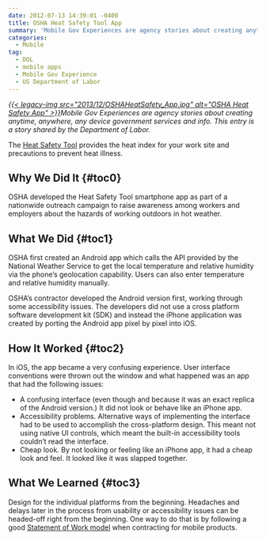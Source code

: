 ```yaml
---
date: 2012-07-13 14:39:01 -0400
title: OSHA Heat Safety Tool App
summary: 'Mobile Gov Experiences are agency stories about creating anytime, anywhere, any device government services and info. This entry is a story shared by the Department of Labor. The Heat Safety Tool provides the heat index for your work site and precautions to prevent heat illness. Why We Did It OSHA developed the'
categories:
  - Mobile
tag:
  - DOL
  - mobile apps
  - Mobile Gov Experience
  - US Department of Labor
---
```


_[{{< legacy-img src="2013/12/OSHAHeatSafety_App.jpg" alt="OSHA Heat Safety App" >}}](https://s3.amazonaws.com/sitesusa/wp-content/uploads/sites/212/2013/12/OSHAHeatSafety_App.jpg)Mobile Gov Experiences are agency stories about creating anytime, anywhere, any device government services and info._ _This entry is a story shared by the Department of Labor._

The <a href="http://www.dol.gov/dol/apps/heatindex.htm" rel="nofollow">Heat Safety Tool</a> provides the heat index for your work site and precautions to prevent heat illness.

## <a name="x-Why We Did It"></a>Why We Did It {#toc0}

OSHA developed the Heat Safety Tool smartphone app as part of a nationwide outreach campaign to raise awareness among workers and employers about the hazards of working outdoors in hot weather.

## <a name="x-What We Did"></a>What We Did {#toc1}

OSHA first created an Android app which calls the API provided by the National Weather Service to get the local temperature and relative humidity via the phone&#8217;s geolocation capability. Users can also enter temperature and relative humidity manually.

OSHA&#8217;s contractor developed the Android version first, working through some accessibility issues. The developers did not use a cross platform software development kit (SDK) and instead the iPhone application was created by porting the Android app pixel by pixel into iOS.

## <a name="x-How It Worked"></a>How It Worked {#toc2}

In iOS, the app became a very confusing experience. User interface conventions were thrown out the window and what happened was an app that had the following issues:

  * A confusing interface (even though and because it was an exact replica of the Android version.) It did not look or behave like an iPhone app.
  * Accessibility problems. Alternative ways of implementing the interface had to be used to accomplish the cross-platform design. This meant not using native UI controls, which meant the built-in accessibility tools couldn&#8217;t read the interface.
  * Cheap look. By not looking or feeling like an iPhone app, it had a cheap look and feel. It looked like it was slapped together.

## <a name="x-What We Learned"></a>What We Learned {#toc3}

Design for the individual platforms from the beginning. Headaches and delays later in the process from usability or accessibility issues can be headed-off right from the beginning. One way to do that is by following a good [Statement of Work model](https://digitalgov.sites.usa.gov/resources/mobile-sow-and-developer-qualifications/ "Mobile SOW and Developer Qualifications") when contracting for mobile products.

<span style="color: #000000;font-family: arial, helvetica, sans-serif;font-size: 12.727272033691406px;line-height: 17.27272605895996px;background-color: #ffffff"> </span>